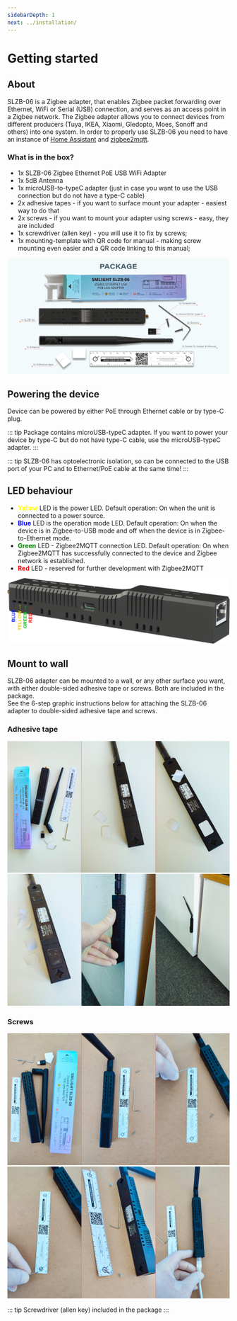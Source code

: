 ```yaml
---
sidebarDepth: 1
next: ../installation/
---
```


# Getting started

## About

SLZB-06 is a Zigbee adapter, that enables Zigbee packet forwarding over Ethernet, WiFi or Serial (USB) connection, and serves as an access point in a Zigbee network. The Zigbee adapter allows you to connect devices from different producers (Tuya, IKEA, Xiaomi, Gledopto, Moes, Sonoff and others) into one system. In order to properly use SLZB-06 you need to have an instance of [Home Assistant](https://www.home-assistant.io/installation/) and [zigbee2mqtt](https://www.zigbee2mqtt.io/guide/installation/).

### What is in the box?
- 1x SLZB-06 Zigbee Ethernet PoE USB WiFi Adapter
- 1x 5dB Antenna
- 1x microUSB-to-typeC adapter (just in case you want to use the USB connection but do not have a type-C cable)
- 2x adhesive tapes - if you want to surface mount your adapter - easiest way to do that
- 2x screws - if you want to mount your adapter using screws - easy, they are included
- 1x screwdriver (allen key) - you will use it to fix by screws;
- 1x mounting-template with QR code for manual - making screw mounting even easier and a QR code linking to this manual;
<img src="../../images/about/package.png" title="SLZB-06 About - Package" class="float-left" />  

## Powering the device
Device can be powered by either PoE through Ethernet cable or by type-C plug.

::: tip
Package contains microUSB-typeC adapter. If you want to power your device by type-C but do not have type-C cable, use the microUSB-typeC adapter.
:::

::: tip
SLZB-06 has optoelectronic isolation, so can be connected to the USB port of your PC and to Ethernet/PoE cable at the same time!
:::

## LED behaviour
- **<span style="color:yellow">Yellow</span>** LED is the power LED. Default operation: On when the unit is connected to a power source.
- **<span style="color:blue">Blue</span>** LED is the operation mode LED. Default operation: On when the device is in Zigbee-to-USB mode and off when the device is in Zigbee-to-Ethernet mode.
- **<span style="color:green">Green</span>** LED - Zigbee2MQTT connection LED. Default operation: On when Zigbee2MQTT has successfully connected to the device and Zigbee network is established. 
- **<span style="color:red">Red</span>** LED - reserved for further development with Zigbee2MQTT
<img src="../../images/about/leds-on-case.png" title="SLZB-06 About - Leds on case" class="float-left" />  

## Mount to wall

SLZB-06 adapter can be mounted to a wall, or any other surface you want, with either double-sided adhesive tape or screws. Both are included in the package.  
See the 6-step graphic instructions below for attaching the SLZB-06 adapter to double-sided adhesive tape and screws.

### Adhesive tape

<img src="../../images/about/ahvesive-first-row.png" title="SLZB-06 About - Adhesive 1" class="float-left" />

<img src="../../images/about/ahvesive-second-row.png" title="SLZB-06 About - Adhesive 2" class="float-left" />

### Screws

<img src="../../images/about/screws-first.png" title="SLZB-06 About - Screws 1" class="float-left" />

<img src="../../images/about/screws-second.png" title="SLZB-06 About - Screws 2" class="float-left" />  
<br>  

::: tip
Screwdriver (allen key) included in the package
:::
